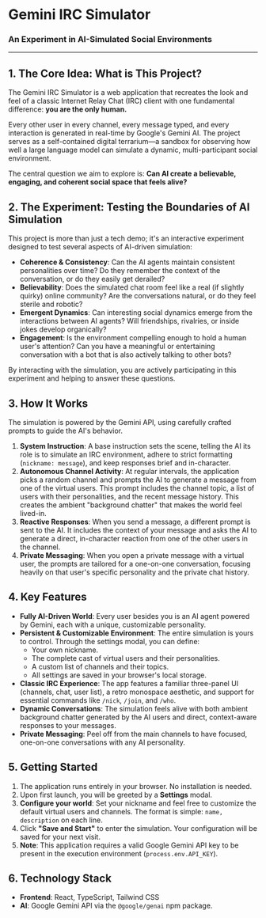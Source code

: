 # Gemini IRC Simulator

### An Experiment in AI-Simulated Social Environments

---

## 1. The Core Idea: What is This Project?

The Gemini IRC Simulator is a web application that recreates the look and feel of a classic Internet Relay Chat (IRC) client with one fundamental difference: **you are the only human.**

Every other user in every channel, every message typed, and every interaction is generated in real-time by Google's Gemini AI. The project serves as a self-contained digital terrarium—a sandbox for observing how well a large language model can simulate a dynamic, multi-participant social environment.

The central question we aim to explore is: **Can AI create a believable, engaging, and coherent social space that feels alive?**

## 2. The Experiment: Testing the Boundaries of AI Simulation

This project is more than just a tech demo; it's an interactive experiment designed to test several aspects of AI-driven simulation:

-   **Coherence & Consistency**: Can the AI agents maintain consistent personalities over time? Do they remember the context of the conversation, or do they easily get derailed?
-   **Believability**: Does the simulated chat room feel like a real (if slightly quirky) online community? Are the conversations natural, or do they feel sterile and robotic?
-   **Emergent Dynamics**: Can interesting social dynamics emerge from the interactions between AI agents? Will friendships, rivalries, or inside jokes develop organically?
-   **Engagement**: Is the environment compelling enough to hold a human user's attention? Can you have a meaningful or entertaining conversation with a bot that is also actively talking to other bots?

By interacting with the simulation, you are actively participating in this experiment and helping to answer these questions.

## 3. How It Works

The simulation is powered by the Gemini API, using carefully crafted prompts to guide the AI's behavior.

1.  **System Instruction**: A base instruction sets the scene, telling the AI its role is to simulate an IRC environment, adhere to strict formatting (`nickname: message`), and keep responses brief and in-character.
2.  **Autonomous Channel Activity**: At regular intervals, the application picks a random channel and prompts the AI to generate a message from one of the virtual users. This prompt includes the channel topic, a list of users with their personalities, and the recent message history. This creates the ambient "background chatter" that makes the world feel lived-in.
3.  **Reactive Responses**: When you send a message, a different prompt is sent to the AI. It includes the context of your message and asks the AI to generate a direct, in-character reaction from one of the other users in the channel.
4.  **Private Messaging**: When you open a private message with a virtual user, the prompts are tailored for a one-on-one conversation, focusing heavily on that user's specific personality and the private chat history.

## 4. Key Features

-   **Fully AI-Driven World**: Every user besides you is an AI agent powered by Gemini, each with a unique, customizable personality.
-   **Persistent & Customizable Environment**: The entire simulation is yours to control. Through the settings modal, you can define:
    -   Your own nickname.
    -   The complete cast of virtual users and their personalities.
    -   A custom list of channels and their topics.
    -   All settings are saved in your browser's local storage.
-   **Classic IRC Experience**: The app features a familiar three-panel UI (channels, chat, user list), a retro monospace aesthetic, and support for essential commands like `/nick`, `/join`, and `/who`.
-   **Dynamic Conversations**: The simulation feels alive with both ambient background chatter generated by the AI users and direct, context-aware responses to your messages.
-   **Private Messaging**: Peel off from the main channels to have focused, one-on-one conversations with any AI personality.

## 5. Getting Started

1.  The application runs entirely in your browser. No installation is needed.
2.  Upon first launch, you will be greeted by a **Settings** modal.
3.  **Configure your world**: Set your nickname and feel free to customize the default virtual users and channels. The format is simple: `name, description` on each line.
4.  Click **"Save and Start"** to enter the simulation. Your configuration will be saved for your next visit.
5.  **Note**: This application requires a valid Google Gemini API key to be present in the execution environment (`process.env.API_KEY`).

## 6. Technology Stack

-   **Frontend**: React, TypeScript, Tailwind CSS
-   **AI**: Google Gemini API via the `@google/genai` npm package.
